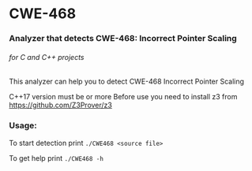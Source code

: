 # CWE-468
### Analyzer that detects CWE-468: Incorrect Pointer Scaling
###### for C and C++ projects

This analyzer can help you to detect CWE-468 Incorrect Pointer Scaling

C++17 version must be  or more
Before use you need to install z3 from https://github.com/Z3Prover/z3

### Usage:

To start detection print 
`./CWE468 <source file>`

To get help print
`./CWE468 -h`
